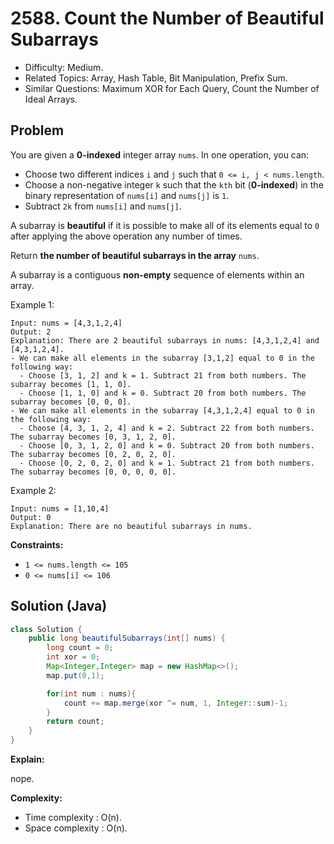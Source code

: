 # 2588. Count the Number of Beautiful Subarrays

- Difficulty: Medium.
- Related Topics: Array, Hash Table, Bit Manipulation, Prefix Sum.
- Similar Questions: Maximum XOR for Each Query, Count the Number of Ideal Arrays.

## Problem

You are given a **0-indexed** integer array `nums`. In one operation, you can:

- Choose two different indices `i` and `j` such that `0 <= i, j < nums.length`.
- Choose a non-negative integer `k` such that the `kth` bit (**0-indexed**) in the binary representation of `nums[i]` and `nums[j]` is `1`.
- Subtract `2k` from `nums[i]` and `nums[j]`.

A subarray is **beautiful** if it is possible to make all of its elements equal to `0` after applying the above operation any number of times.

Return **the number of **beautiful subarrays** in the array** `nums`.

A subarray is a contiguous **non-empty** sequence of elements within an array.

Example 1:

```
Input: nums = [4,3,1,2,4]
Output: 2
Explanation: There are 2 beautiful subarrays in nums: [4,3,1,2,4] and [4,3,1,2,4].
- We can make all elements in the subarray [3,1,2] equal to 0 in the following way:
  - Choose [3, 1, 2] and k = 1. Subtract 21 from both numbers. The subarray becomes [1, 1, 0].
  - Choose [1, 1, 0] and k = 0. Subtract 20 from both numbers. The subarray becomes [0, 0, 0].
- We can make all elements in the subarray [4,3,1,2,4] equal to 0 in the following way:
  - Choose [4, 3, 1, 2, 4] and k = 2. Subtract 22 from both numbers. The subarray becomes [0, 3, 1, 2, 0].
  - Choose [0, 3, 1, 2, 0] and k = 0. Subtract 20 from both numbers. The subarray becomes [0, 2, 0, 2, 0].
  - Choose [0, 2, 0, 2, 0] and k = 1. Subtract 21 from both numbers. The subarray becomes [0, 0, 0, 0, 0].
```

Example 2:

```
Input: nums = [1,10,4]
Output: 0
Explanation: There are no beautiful subarrays in nums.
```

**Constraints:**

- `1 <= nums.length <= 105`
- `0 <= nums[i] <= 106`

## Solution (Java)

```java
class Solution {
    public long beautifulSubarrays(int[] nums) {
        long count = 0;
        int xor = 0;
        Map<Integer,Integer> map = new HashMap<>();
        map.put(0,1);

        for(int num : nums){
            count += map.merge(xor ^= num, 1, Integer::sum)-1;
        }
        return count;
    }
}
```

**Explain:**

nope.

**Complexity:**

- Time complexity : O(n).
- Space complexity : O(n).
